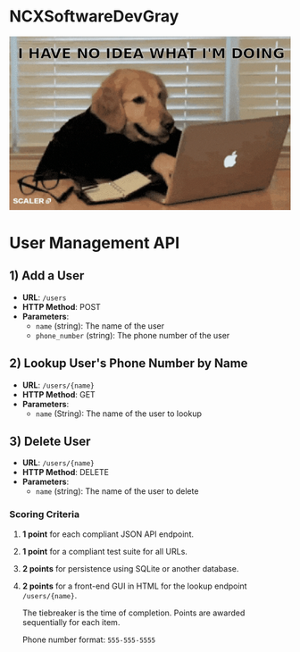 # NCXSoftwareDevGray
![](https://github.com/mexeck88/NCXSoftwareDevGray/blob/master/giphy.gif)
# User Management API

## 1) Add a User

- **URL**: `/users`
- **HTTP Method**: POST
- **Parameters**:
  - `name` (string): The name of the user
  - `phone_number` (string): The phone number of the user

## 2) Lookup User's Phone Number by Name

- **URL**: `/users/{name}`
- **HTTP Method**: GET
- **Parameters**:
  - `name` (String): The name of the user to lookup

## 3) Delete User

- **URL**: `/users/{name}`
- **HTTP Method**: DELETE
- **Parameters**:
  - `name` (string): The name of the user to delete

### Scoring Criteria
1. **1 point** for each compliant JSON API endpoint.
2. **1 point** for a compliant test suite for all URLs.
3. **2 points** for persistence using SQLite or another database.
4. **2 points** for a front-end GUI in HTML for the lookup endpoint `/users/{name}`.
   
   The tiebreaker is the time of completion. Points are awarded sequentially for each item.

   Phone number format: `555-555-5555`


